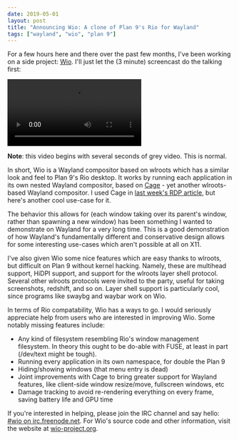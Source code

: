 ```yaml
---
date: 2019-05-01
layout: post
title: "Announcing Wio: A clone of Plan 9's Rio for Wayland"
tags: ["wayland", "wio", "plan 9"]
---
```


For a few hours here and there over the past few months, I've been working on a
side project: [Wio](https://wio-project.org). I'll just let the (3 minute)
screencast do the talking first:

<video src="https://yukari.sr.ht/wio.webm" controls></video>

**Note**: this video begins with several seconds of grey video. This is normal.

In short, Wio is a Wayland compositor based on wlroots which has a similar look
and feel to Plan 9's Rio desktop. It works by running each application in its
own nested Wayland compositor, based on [Cage][cage] - yet another wlroots-based
Wayland compositor. I used Cage in [last week's RDP article][rdp-article], but
here's another cool use-case for it.

[rdp-article]: https://drewdevault.com/2019/04/23/Using-cage-for-a-seamless-RDP-Wayland-desktop.html
[cage]: https://www.hjdskes.nl/projects/cage/

The behavior this allows for (each window taking over its parent's window,
rather than spawning a new window) has been something I wanted to demonstrate on
Wayland for a very long time. This is a good demonstration of how Wayland's
fundamentally different and conservative design allows for some interesting
use-cases which aren't possible at all on X11.

I've also given Wio some nice features which are easy thanks to wlroots, but
difficult on Plan 9 without kernel hacking. Namely, these are multihead support,
HiDPI support, and support for the wlroots layer shell protocol. Several other
wlroots protocols were invited to the party, useful for taking screenshots,
redshift, and so on. Layer shell support is particularly cool, since programs
like swaybg and waybar work on Wio.

In terms of Rio compatability, Wio has a ways to go. I would seriously
appreciate help from users who are interested in improving Wio. Some notably
missing features include:

- Any kind of filesystem resembling Rio's window management filesystem. In
  theory this ought to be do-able with FUSE, at least in part (/dev/text might
  be tough).
- Running every application in its own namespace, for double the Plan 9
- Hiding/showing windows (that menu entry is dead)
- Joint improvements with Cage to bring greater support for Wayland features,
  like client-side window resize/move, fullscreen windows, etc
- Damage tracking to avoid re-rendering everything on every frame, saving
  battery life and GPU time

If you're interested in helping, please join the IRC channel and say hello:
[#wio on irc.freenode.net][webchat]. For Wio's source code and other
information, visit the website at [wio-project.org](https://wio-project.org).

[webchat]: http://webchat.freenode.net/?channels=%23wio&uio=MTA9dHJ1ZSYxMT0xNzQmMTM9ZmFsc2U4c
